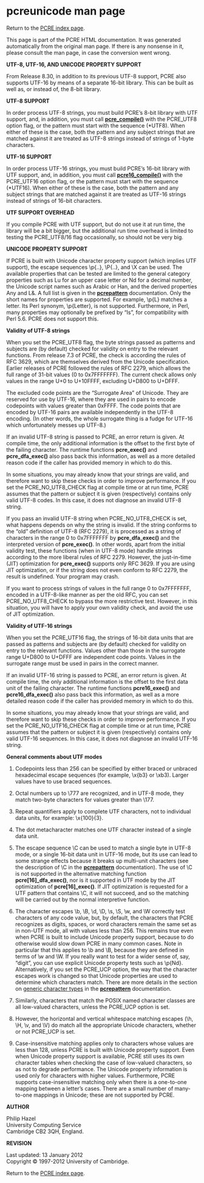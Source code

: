 pcreunicode man page
====================

Return to the [PCRE index page](index.html).

This page is part of the PCRE HTML documentation. It was generated automatically from the original man page. If there is any nonsense in it, please consult the man page, in case the conversion went wrong.

**UTF-8, UTF-16, AND UNICODE PROPERTY SUPPORT**

From Release 8.30, in addition to its previous UTF-8 support, PCRE also supports UTF-16 by means of a separate 16-bit library. This can be built as well as, or instead of, the 8-bit library.

**UTF-8 SUPPORT**

In order process UTF-8 strings, you must build PCRE’s 8-bit library with UTF support, and, in addition, you must call [**pcre\_compile()**](pcre_compile.html) with the PCRE\_UTF8 option flag, or the pattern must start with the sequence (\*UTF8). When either of these is the case, both the pattern and any subject strings that are matched against it are treated as UTF-8 strings instead of strings of 1-byte characters.

**UTF-16 SUPPORT**

In order process UTF-16 strings, you must build PCRE’s 16-bit library with UTF support, and, in addition, you must call [**pcre16\_compile()**](pcre_compile.html) with the PCRE\_UTF16 option flag, or the pattern must start with the sequence (\*UTF16). When either of these is the case, both the pattern and any subject strings that are matched against it are treated as UTF-16 strings instead of strings of 16-bit characters.

**UTF SUPPORT OVERHEAD**

If you compile PCRE with UTF support, but do not use it at run time, the library will be a bit bigger, but the additional run time overhead is limited to testing the PCRE\_UTF8/16 flag occasionally, so should not be very big.

**UNICODE PROPERTY SUPPORT**

If PCRE is built with Unicode character property support (which implies UTF support), the escape sequences \\p{..}, \\P{..}, and \\X can be used. The available properties that can be tested are limited to the general category properties such as Lu for an upper case letter or Nd for a decimal number, the Unicode script names such as Arabic or Han, and the derived properties Any and L&. A full list is given in the [**pcrepattern**](pcrepattern.html) documentation. Only the short names for properties are supported. For example, \\p{L} matches a letter. Its Perl synonym, \\p{Letter}, is not supported. Furthermore, in Perl, many properties may optionally be prefixed by “Is”, for compatibility with Perl 5.6. PCRE does not support this. <span id="utf8strings"></span>

**Validity of UTF-8 strings**

When you set the PCRE\_UTF8 flag, the byte strings passed as patterns and subjects are (by default) checked for validity on entry to the relevant functions. From release 7.3 of PCRE, the check is according the rules of RFC 3629, which are themselves derived from the Unicode specification. Earlier releases of PCRE followed the rules of RFC 2279, which allows the full range of 31-bit values (0 to 0x7FFFFFFF). The current check allows only values in the range U+0 to U+10FFFF, excluding U+D800 to U+DFFF.

The excluded code points are the “Surrogate Area” of Unicode. They are reserved for use by UTF-16, where they are used in pairs to encode codepoints with values greater than 0xFFFF. The code points that are encoded by UTF-16 pairs are available independently in the UTF-8 encoding. (In other words, the whole surrogate thing is a fudge for UTF-16 which unfortunately messes up UTF-8.)

If an invalid UTF-8 string is passed to PCRE, an error return is given. At compile time, the only additional information is the offset to the first byte of the failing character. The runtime functions **pcre\_exec()** and **pcre\_dfa\_exec()** also pass back this information, as well as a more detailed reason code if the caller has provided memory in which to do this.

In some situations, you may already know that your strings are valid, and therefore want to skip these checks in order to improve performance. If you set the PCRE\_NO\_UTF8\_CHECK flag at compile time or at run time, PCRE assumes that the pattern or subject it is given (respectively) contains only valid UTF-8 codes. In this case, it does not diagnose an invalid UTF-8 string.

If you pass an invalid UTF-8 string when PCRE\_NO\_UTF8\_CHECK is set, what happens depends on why the string is invalid. If the string conforms to the “old” definition of UTF-8 (RFC 2279), it is processed as a string of characters in the range 0 to 0x7FFFFFFF by **pcre\_dfa\_exec()** and the interpreted version of **pcre\_exec()**. In other words, apart from the initial validity test, these functions (when in UTF-8 mode) handle strings according to the more liberal rules of RFC 2279. However, the just-in-time (JIT) optimization for **pcre\_exec()** supports only RFC 3629. If you are using JIT optimization, or if the string does not even conform to RFC 2279, the result is undefined. Your program may crash.

If you want to process strings of values in the full range 0 to 0x7FFFFFFF, encoded in a UTF-8-like manner as per the old RFC, you can set PCRE\_NO\_UTF8\_CHECK to bypass the more restrictive test. However, in this situation, you will have to apply your own validity check, and avoid the use of JIT optimization. <span id="utf16strings"></span>

**Validity of UTF-16 strings**

When you set the PCRE\_UTF16 flag, the strings of 16-bit data units that are passed as patterns and subjects are (by default) checked for validity on entry to the relevant functions. Values other than those in the surrogate range U+D800 to U+DFFF are independent code points. Values in the surrogate range must be used in pairs in the correct manner.

If an invalid UTF-16 string is passed to PCRE, an error return is given. At compile time, the only additional information is the offset to the first data unit of the failing character. The runtime functions **pcre16\_exec()** and **pcre16\_dfa\_exec()** also pass back this information, as well as a more detailed reason code if the caller has provided memory in which to do this.

In some situations, you may already know that your strings are valid, and therefore want to skip these checks in order to improve performance. If you set the PCRE\_NO\_UTF16\_CHECK flag at compile time or at run time, PCRE assumes that the pattern or subject it is given (respectively) contains only valid UTF-16 sequences. In this case, it does not diagnose an invalid UTF-16 string.

**General comments about UTF modes**

1.  Codepoints less than 256 can be specified by either braced or unbraced hexadecimal escape sequences (for example, \\x{b3} or \\xb3). Larger values have to use braced sequences.

2.  Octal numbers up to \\777 are recognized, and in UTF-8 mode, they match two-byte characters for values greater than \\177.

3.  Repeat quantifiers apply to complete UTF characters, not to individual data units, for example: \\x{100}{3}.

4.  The dot metacharacter matches one UTF character instead of a single data unit.

5.  The escape sequence \\C can be used to match a single byte in UTF-8 mode, or a single 16-bit data unit in UTF-16 mode, but its use can lead to some strange effects because it breaks up multi-unit characters (see the description of \\C in the [**pcrepattern**](pcrepattern.html) documentation). The use of \\C is not supported in the alternative matching function **pcre\[16\]\_dfa\_exec()**, nor is it supported in UTF mode by the JIT optimization of **pcre\[16\]\_exec()**. If JIT optimization is requested for a UTF pattern that contains \\C, it will not succeed, and so the matching will be carried out by the normal interpretive function.

6.  The character escapes \\b, \\B, \\d, \\D, \\s, \\S, \\w, and \\W correctly test characters of any code value, but, by default, the characters that PCRE recognizes as digits, spaces, or word characters remain the same set as in non-UTF mode, all with values less than 256. This remains true even when PCRE is built to include Unicode property support, because to do otherwise would slow down PCRE in many common cases. Note in particular that this applies to \\b and \\B, because they are defined in terms of \\w and \\W. If you really want to test for a wider sense of, say, “digit”, you can use explicit Unicode property tests such as \\p{Nd}. Alternatively, if you set the PCRE\_UCP option, the way that the character escapes work is changed so that Unicode properties are used to determine which characters match. There are more details in the section on [generic character types](pcrepattern.html#genericchartypes) in the [**pcrepattern**](pcrepattern.html) documentation.

7.  Similarly, characters that match the POSIX named character classes are all low-valued characters, unless the PCRE\_UCP option is set.

8.  However, the horizontal and vertical whitespace matching escapes (\\h, \\H, \\v, and \\V) do match all the appropriate Unicode characters, whether or not PCRE\_UCP is set.

9.  Case-insensitive matching applies only to characters whose values are less than 128, unless PCRE is built with Unicode property support. Even when Unicode property support is available, PCRE still uses its own character tables when checking the case of low-valued characters, so as not to degrade performance. The Unicode property information is used only for characters with higher values. Furthermore, PCRE supports case-insensitive matching only when there is a one-to-one mapping between a letter’s cases. There are a small number of many-to-one mappings in Unicode; these are not supported by PCRE.

**AUTHOR**

Philip Hazel  
University Computing Service  
Cambridge CB2 3QH, England.

**REVISION**

Last updated: 13 January 2012  
Copyright © 1997-2012 University of Cambridge.

Return to the [PCRE index page](index.html).
